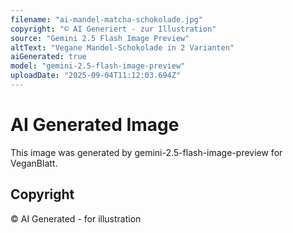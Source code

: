 ```yaml
---
filename: "ai-mandel-matcha-schokolade.jpg"
copyright: "© AI Generiert - zur Illustration"
source: "Gemini 2.5 Flash Image Preview"
altText: "Vegane Mandel-Schokolade in 2 Varianten"
aiGenerated: true
model: "gemini-2.5-flash-image-preview"
uploadDate: "2025-09-04T11:12:03.694Z"
---
```


# AI Generated Image

This image was generated by gemini-2.5-flash-image-preview for VeganBlatt.

## Copyright
© AI Generated - for illustration

